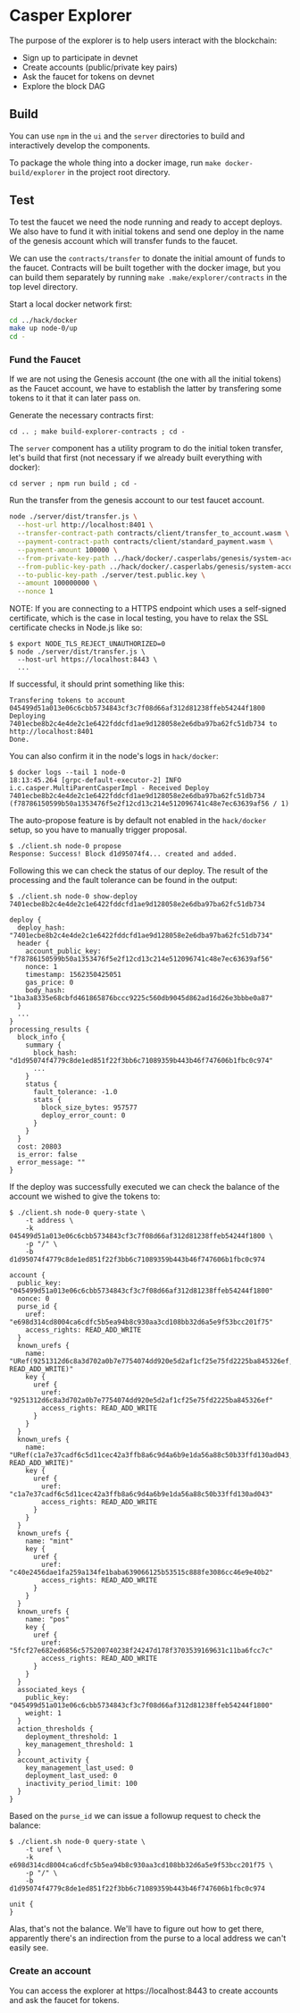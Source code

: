 # Casper Explorer

The purpose of the explorer is to help users interact with the blockchain:
* Sign up to participate in devnet
* Create accounts (public/private key pairs)
* Ask the faucet for tokens on devnet
* Explore the block DAG

## Build

You can use `npm` in the `ui` and the `server` directories to build and interactively develop the components.

To package the whole thing into a docker image, run `make docker-build/explorer` in the project root directory.

## Test

To test the faucet we need the node running and ready to accept deploys.
We also have to fund it with initial tokens and send one deploy in the name of the genesis account which will transfer funds to the faucet.

We can use the `contracts/transfer` to donate the initial amount of funds to the faucet. Contracts will be built together with the docker image, but you can build them separately by running `make .make/explorer/contracts` in the top level directory.

Start a local docker network first:

```sh
cd ../hack/docker
make up node-0/up
cd -
```

### Fund the Faucet

If we are not using the Genesis account (the one with all the initial tokens) as the Faucet account, we have to establish the latter by transfering some tokens to it that it can later pass on.

Generate the necessary contracts first:

```console
cd .. ; make build-explorer-contracts ; cd -
```

The `server` component has a utility program to do the initial token transfer, let's build that first (not necessary if we already built everything with docker):

```console
cd server ; npm run build ; cd -
```

Run the transfer from the genesis account to our test faucet account.

```sh
node ./server/dist/transfer.js \
  --host-url http://localhost:8401 \
  --transfer-contract-path contracts/client/transfer_to_account.wasm \
  --payment-contract-path contracts/client/standard_payment.wasm \
  --payment-amount 100000 \
  --from-private-key-path ../hack/docker/.casperlabs/genesis/system-account/account-private.pem \
  --from-public-key-path ../hack/docker/.casperlabs/genesis/system-account/account-public.pem \
  --to-public-key-path ./server/test.public.key \
  --amount 100000000 \
  --nonce 1
```

NOTE: If you are connecting to a HTTPS endpoint which uses a self-signed certificate, which is the case in local testing, you have to relax the SSL certificate checks in Node.js like so:

```console
$ export NODE_TLS_REJECT_UNAUTHORIZED=0
$ node ./server/dist/transfer.js \
  --host-url https://localhost:8443 \
  ...
```

If successful, it should print something like this:

```console
Transfering tokens to account 045499d51a013e06c6cbb5734843cf3c7f08d66af312d81238ffeb54244f1800
Deploying 7401ecbe8b2c4e4de2c1e6422fddcfd1ae9d128058e2e6dba97ba62fc51db734 to http://localhost:8401
Done.
```

You can also confirm it in the node's logs in `hack/docker`:
```console
$ docker logs --tail 1 node-0
18:13:45.264 [grpc-default-executor-2] INFO  i.c.casper.MultiParentCasperImpl - Received Deploy 7401ecbe8b2c4e4de2c1e6422fddcfd1ae9d128058e2e6dba97ba62fc51db734 (f78786150599b50a1353476f5e2f12cd13c214e512096741c48e7ec63639af56 / 1)
```

The auto-propose feature is by default not enabled in the `hack/docker` setup,
so you have to manually trigger proposal.

```console
$ ./client.sh node-0 propose
Response: Success! Block d1d95074f4... created and added.
```

Following this we can check the status of our deploy. The result of the processing and the fault tolerance can be found in the output:

```console
$ ./client.sh node-0 show-deploy 7401ecbe8b2c4e4de2c1e6422fddcfd1ae9d128058e2e6dba97ba62fc51db734

deploy {
  deploy_hash: "7401ecbe8b2c4e4de2c1e6422fddcfd1ae9d128058e2e6dba97ba62fc51db734"
  header {
    account_public_key: "f78786150599b50a1353476f5e2f12cd13c214e512096741c48e7ec63639af56"
    nonce: 1
    timestamp: 1562350425051
    gas_price: 0
    body_hash: "1ba3a8335e68cbfd461865876bccc9225c560db9045d862ad16d26e3bbbe0a87"
  }
  ...
}
processing_results {
  block_info {
    summary {
      block_hash: "d1d95074f4779c8de1ed851f22f3bb6c71089359b443b46f747606b1fbc0c974"
      ...
    }
    status {
      fault_tolerance: -1.0
      stats {
        block_size_bytes: 957577
        deploy_error_count: 0
      }
    }
  }
  cost: 20803
  is_error: false
  error_message: ""
}
```

If the deploy was successfully executed we can check the balance of the account we wished to give the tokens to:

```console
$ ./client.sh node-0 query-state \
    -t address \
    -k 045499d51a013e06c6cbb5734843cf3c7f08d66af312d81238ffeb54244f1800 \
    -p "/" \
    -b d1d95074f4779c8de1ed851f22f3bb6c71089359b443b46f747606b1fbc0c974

account {
  public_key: "045499d51a013e06c6cbb5734843cf3c7f08d66af312d81238ffeb54244f1800"
  nonce: 0
  purse_id {
    uref: "e698d314cd8004ca6cdfc5b5ea94b8c930aa3cd108bb32d6a5e9f53bcc201f75"
    access_rights: READ_ADD_WRITE
  }
  known_urefs {
    name: "URef(9251312d6c8a3d702a0b7e7754074dd920e5d2af1cf25e75fd2225ba845326ef, READ_ADD_WRITE)"
    key {
      uref {
        uref: "9251312d6c8a3d702a0b7e7754074dd920e5d2af1cf25e75fd2225ba845326ef"
        access_rights: READ_ADD_WRITE
      }
    }
  }
  known_urefs {
    name: "URef(c1a7e37cadf6c5d11cec42a3ffb8a6c9d4a6b9e1da56a88c50b33ffd130ad043, READ_ADD_WRITE)"
    key {
      uref {
        uref: "c1a7e37cadf6c5d11cec42a3ffb8a6c9d4a6b9e1da56a88c50b33ffd130ad043"
        access_rights: READ_ADD_WRITE
      }
    }
  }
  known_urefs {
    name: "mint"
    key {
      uref {
        uref: "c40e2456dae1fa259a134fe1baba639066125b53515c888fe3086cc46e9e40b2"
        access_rights: READ_ADD_WRITE
      }
    }
  }
  known_urefs {
    name: "pos"
    key {
      uref {
        uref: "5fcf27e682ed6856c575200740238f24247d178f3703539169631c11ba6fcc7c"
        access_rights: READ_ADD_WRITE
      }
    }
  }
  associated_keys {
    public_key: "045499d51a013e06c6cbb5734843cf3c7f08d66af312d81238ffeb54244f1800"
    weight: 1
  }
  action_thresholds {
    deployment_threshold: 1
    key_management_threshold: 1
  }
  account_activity {
    key_management_last_used: 0
    deployment_last_used: 0
    inactivity_period_limit: 100
  }
}
```

Based on the `purse_id` we can issue a followup request to check the balance:

```console
$ ./client.sh node-0 query-state \
    -t uref \
    -k e698d314cd8004ca6cdfc5b5ea94b8c930aa3cd108bb32d6a5e9f53bcc201f75 \
    -p "/" \
    -b d1d95074f4779c8de1ed851f22f3bb6c71089359b443b46f747606b1fbc0c974

unit {
}
```

Alas, that's not the balance. We'll have to figure out how to get there,
apparently there's an indirection from the purse to a local address we
can't easily see.


### Create an account

You can access the explorer at https://localhost:8443 to create accounts
and ask the faucet for tokens.
